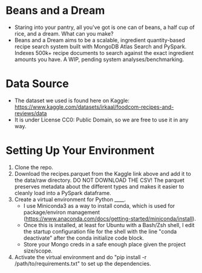 # Beans and a Dream
- Staring into your pantry, all you've got is one can of beans, a half cup of rice, and a dream. What can you make? 
- Beans and a Dream aims to be a scalable, ingredient quantity-based recipe search system built with MongoDB Atlas Search and PySpark. Indexes 500k+ recipe documents to search against the exact ingredient amounts you have. A WIP, pending system analyses/benchmarking.

# Data Source
- The dataset we used is found here on Kaggle: https://www.kaggle.com/datasets/irkaal/foodcom-recipes-and-reviews/data
- It is under License CC0: Public Domain, so we are free to use it in any way.

# Setting Up Your Environment

1. Clone the repo.
2. Download the recipes.parquet from the Kaggle link above and add it to the data/raw directory. DO NOT DOWNLOAD THE CSV! The parquet preserves metadata about the different types and makes it easier to cleanly load into a PySpark dataframe. 
3. Create a virtual environment for Python ____. 
    - I use Miniconda3 as a way to install conda, which is used for package/environ management (https://www.anaconda.com/docs/getting-started/miniconda/install). 
    - Once this is installed, at least for Ubuntu with a Bash/Zsh shell, I edit the startup configuration file for the shell with the line "conda deactivate" after the conda initialize code block.
    - Store your Mongo creds in a safe enough place given the project size/scope.
4. Activate the virtual environment and do "pip install -r /path/to/requirements.txt" to set up the dependencies.